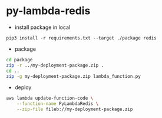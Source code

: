 # py-lambda-redis

- install package in local

`pip3 install -r requirements.txt --target ./package redis`

- package

```bash
cd package
zip -r ../my-deployment-package.zip .
cd ..
zip -g my-deployment-package.zip lambda_function.py
```

- deploy

```bash
aws lambda update-function-code \
    --function-name PyLambdaRedis \
    --zip-file fileb://my-deployment-package.zip
```
